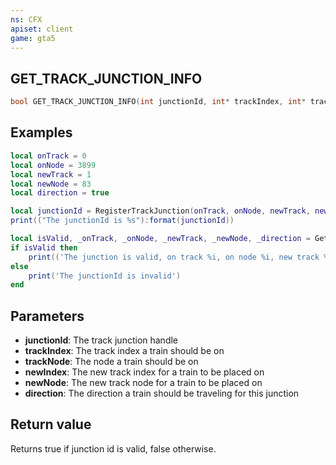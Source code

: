 ```yaml
---
ns: CFX
apiset: client
game: gta5
---
```

## GET_TRACK_JUNCTION_INFO

```c
bool GET_TRACK_JUNCTION_INFO(int junctionId, int* trackIndex, int* trackNode, int* newIndex, int* newNode, bool* direction);
```

## Examples

```lua
local onTrack = 0
local onNode = 3899
local newTrack = 1
local newNode = 83
local direction = true

local junctionId = RegisterTrackJunction(onTrack, onNode, newTrack, newNode, direction)
print(("The junctionId is %s"):format(junctionId))

local isValid, _onTrack, _onNode, _newTrack, _newNode, _direction = GetTrackJunctionInfo(junctionId)
if isValid then
	print(('The junction is valid, on track %i, on node %i, new track %i, new node %i, direction %s'):format(_onTrack, _onNode, _newTrack, _newNode, _direction and 'true' or 'false'))
else
	print('The junctionId is invalid')
end
```

## Parameters
* **junctionId**: The track junction handle
* **trackIndex**: The track index a train should be on
* **trackNode**: The node a train should be on
* **newIndex**: The new track index for a train to be placed on
* **newNode**: The new track node for a train to be placed on
* **direction**: The direction a train should be traveling for this junction

## Return value
Returns true if junction id is valid, false otherwise.